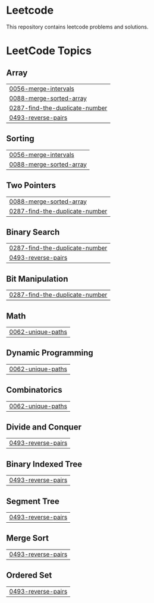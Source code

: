 # Leetcode
This repository contains leetcode problems and solutions.

<!---LeetCode Topics Start-->
# LeetCode Topics
## Array
|  |
| ------- |
| [0056-merge-intervals](https://github.com/rcypankaj/Leetcode/tree/master/0056-merge-intervals) |
| [0088-merge-sorted-array](https://github.com/rcypankaj/Leetcode/tree/master/0088-merge-sorted-array) |
| [0287-find-the-duplicate-number](https://github.com/rcypankaj/Leetcode/tree/master/0287-find-the-duplicate-number) |
| [0493-reverse-pairs](https://github.com/rcypankaj/Leetcode/tree/master/0493-reverse-pairs) |
## Sorting
|  |
| ------- |
| [0056-merge-intervals](https://github.com/rcypankaj/Leetcode/tree/master/0056-merge-intervals) |
| [0088-merge-sorted-array](https://github.com/rcypankaj/Leetcode/tree/master/0088-merge-sorted-array) |
## Two Pointers
|  |
| ------- |
| [0088-merge-sorted-array](https://github.com/rcypankaj/Leetcode/tree/master/0088-merge-sorted-array) |
| [0287-find-the-duplicate-number](https://github.com/rcypankaj/Leetcode/tree/master/0287-find-the-duplicate-number) |
## Binary Search
|  |
| ------- |
| [0287-find-the-duplicate-number](https://github.com/rcypankaj/Leetcode/tree/master/0287-find-the-duplicate-number) |
| [0493-reverse-pairs](https://github.com/rcypankaj/Leetcode/tree/master/0493-reverse-pairs) |
## Bit Manipulation
|  |
| ------- |
| [0287-find-the-duplicate-number](https://github.com/rcypankaj/Leetcode/tree/master/0287-find-the-duplicate-number) |
## Math
|  |
| ------- |
| [0062-unique-paths](https://github.com/rcypankaj/Leetcode/tree/master/0062-unique-paths) |
## Dynamic Programming
|  |
| ------- |
| [0062-unique-paths](https://github.com/rcypankaj/Leetcode/tree/master/0062-unique-paths) |
## Combinatorics
|  |
| ------- |
| [0062-unique-paths](https://github.com/rcypankaj/Leetcode/tree/master/0062-unique-paths) |
## Divide and Conquer
|  |
| ------- |
| [0493-reverse-pairs](https://github.com/rcypankaj/Leetcode/tree/master/0493-reverse-pairs) |
## Binary Indexed Tree
|  |
| ------- |
| [0493-reverse-pairs](https://github.com/rcypankaj/Leetcode/tree/master/0493-reverse-pairs) |
## Segment Tree
|  |
| ------- |
| [0493-reverse-pairs](https://github.com/rcypankaj/Leetcode/tree/master/0493-reverse-pairs) |
## Merge Sort
|  |
| ------- |
| [0493-reverse-pairs](https://github.com/rcypankaj/Leetcode/tree/master/0493-reverse-pairs) |
## Ordered Set
|  |
| ------- |
| [0493-reverse-pairs](https://github.com/rcypankaj/Leetcode/tree/master/0493-reverse-pairs) |
<!---LeetCode Topics End-->